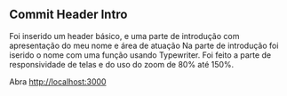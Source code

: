 ## Commit Header Intro
Foi inserido um header básico, e uma parte de introdução com apresentação do meu nome e área de atuação
Na parte de introdução foi iserido o nome com uma função usando Typewriter.
Foi feito a parte de responsividade de telas e do uso do zoom de 80% até 150%.

Abra [http://localhost:3000](http://localhost:3000)

